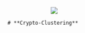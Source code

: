 
<div align="center">
	<img src="https://github.com/user-attachments/assets/3c48d0b4-552d-493e-855d-49cfd7da48be">
</div>


						# **Crypto-Clustering**    


